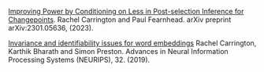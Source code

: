 [Improving Power by Conditioning on Less in Post-selection Inference for Changepoints](https://arxiv.org/pdf/2301.05636.pdf).
Rachel Carrington and Paul Fearnhead. arXiv preprint arXiv:2301.05636, (2023).

[Invariance and identifiability issues for word embeddings](https://proceedings.neurips.cc/paper/2019/file/44885837c518b06e3f98b41ab8cedc0f-Paper.pdf) 
Rachel Carrington, Karthik Bharath and Simon Preston. Advances in Neural Information Processing Systems (NEURIPS), 32. (2019).
